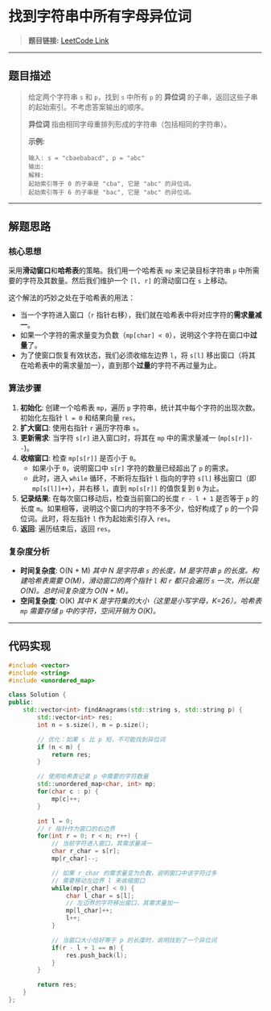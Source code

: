 # 找到字符串中所有字母异位词

> **题目链接:** [LeetCode Link](https://leetcode.cn/problems/find-all-anagrams-in-a-string/)

---

## 题目描述

> 给定两个字符串 `s` 和 `p`，找到 `s` 中所有 `p` 的 **异位词** 的子串，返回这些子串的起始索引。不考虑答案输出的顺序。
>
> **异位词** 指由相同字母重排列形成的字符串（包括相同的字符串）。
>
> **示例:**
> ```
> 输入: s = "cbaebabacd", p = "abc"
> 输出:
> 解释:
> 起始索引等于 0 的子串是 "cba", 它是 "abc" 的异位词。
> 起始索引等于 6 的子串是 "bac", 它是 "abc" 的异位词。
> ```

---

## 解题思路

### 核心思想
采用**滑动窗口**和**哈希表**的策略。我们用一个哈希表 `mp` 来记录目标字符串 `p` 中所需要的字符及其数量。然后我们维护一个 `[l, r]` 的滑动窗口在 `s` 上移动。

这个解法的巧妙之处在于哈希表的用法：
-   当一个字符进入窗口（`r` 指针右移），我们就在哈希表中将对应字符的**需求量减一**。
-   如果一个字符的需求量变为负数（`mp[char] < 0`），说明这个字符在窗口中**过量**了。
-   为了使窗口恢复有效状态，我们必须收缩左边界 `l`，将 `s[l]` 移出窗口（将其在哈希表中的需求量加一），直到那个**过量**的字符不再过量为止。

### 算法步骤
1.  **初始化**: 创建一个哈希表 `mp`，遍历 `p` 字符串，统计其中每个字符的出现次数。初始化左指针 `l = 0` 和结果向量 `res`。
2.  **扩大窗口**: 使用右指针 `r` 遍历字符串 `s`。
3.  **更新需求**: 当字符 `s[r]` 进入窗口时，将其在 `mp` 中的需求量减一 (`mp[s[r]]--`)。
4.  **收缩窗口**: 检查 `mp[s[r]]` 是否小于 `0`。
    *   如果小于 `0`，说明窗口中 `s[r]` 字符的数量已经超出了 `p` 的需求。
    *   此时，进入 `while` 循环，不断将左指针 `l` 指向的字符 `s[l]` 移出窗口（即 `mp[s[l]]++`），并右移 `l`，直到 `mp[s[r]]` 的值恢复到 `0` 为止。
5.  **记录结果**: 在每次窗口移动后，检查当前窗口的长度 `r - l + 1` 是否等于 `p` 的长度 `m`。如果相等，说明这个窗口内的字符不多不少，恰好构成了 `p` 的一个异位词。此时，将左指针 `l` 作为起始索引存入 `res`。
6.  **返回**: 遍历结束后，返回 `res`。

### 复杂度分析
- **时间复杂度**: O(N + M)
  *其中 N 是字符串 `s` 的长度，M 是字符串 `p` 的长度。构建哈希表需要 O(M)，滑动窗口的两个指针 `l` 和 `r` 都只会遍历 `s` 一次，所以是 O(N)。总时间复杂度为 O(N + M)。*
- **空间复杂度**: O(K)
  *其中 K 是字符集的大小（这里是小写字母，K=26）。哈希表 `mp` 需要存储 `p` 中的字符，空间开销为 O(K)。*

---

## 代码实现

```cpp
#include <vector>
#include <string>
#include <unordered_map>

class Solution {
public:
    std::vector<int> findAnagrams(std::string s, std::string p) {
        std::vector<int> res;
        int n = s.size(), m = p.size();

        // 优化：如果 s 比 p 短，不可能找到异位词
        if (n < m) {
            return res;
        }

        // 使用哈希表记录 p 中需要的字符数量
        std::unordered_map<char, int> mp;
        for(char c : p) {
            mp[c]++;
        }

        int l = 0;
        // r 指针作为窗口的右边界
        for(int r = 0; r < n; r++) {
            // 当前字符进入窗口，其需求量减一
            char r_char = s[r];
            mp[r_char]--;

            // 如果 r_char 的需求量变为负数，说明窗口中该字符过多
            // 需要移动左边界 l 来收缩窗口
            while(mp[r_char] < 0) {
                char l_char = s[l];
                // 左边界的字符移出窗口，其需求量加一
                mp[l_char]++;
                l++;
            }

            // 当窗口大小恰好等于 p 的长度时，说明找到了一个异位词
            if(r - l + 1 == m) {
                res.push_back(l);
            }
        }

        return res;
    }
};
```